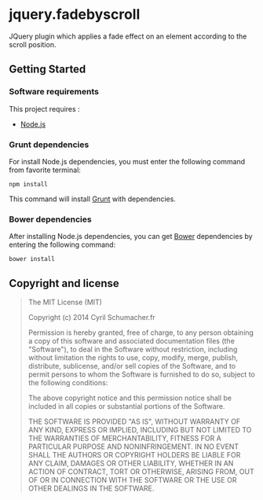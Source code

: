 # jquery.fadebyscroll
JQuery plugin which applies a fade effect on an element according to the scroll position.

## Getting Started
### Software requirements
This project requires :

+ [Node.js](http://nodejs.org/)

### Grunt dependencies
For install Node.js dependencies, you must enter the following command from favorite terminal:

    npm install

This command will install [Grunt](http://gruntjs.com/) with dependencies.
    
### Bower dependencies
After installing Node.js dependencies, you can get [Bower](http://bower.io/) dependencies by entering the following command:

    bower install

## Copyright and license
> The MIT License (MIT)
> 
> Copyright (c) 2014 Cyril Schumacher.fr
> 
> Permission is hereby granted, free of charge, to any person obtaining a copy
> of this software and associated documentation files (the "Software"), to deal
> in the Software without restriction, including without limitation the rights
> to use, copy, modify, merge, publish, distribute, sublicense, and/or sell
> copies of the Software, and to permit persons to whom the Software is
> furnished to do so, subject to the following conditions:
> 
> The above copyright notice and this permission notice shall be included in all
> copies or substantial portions of the Software.
> 
> THE SOFTWARE IS PROVIDED "AS IS", WITHOUT WARRANTY OF ANY KIND, EXPRESS OR
> IMPLIED, INCLUDING BUT NOT LIMITED TO THE WARRANTIES OF MERCHANTABILITY,
> FITNESS FOR A PARTICULAR PURPOSE AND NONINFRINGEMENT. IN NO EVENT SHALL THE
> AUTHORS OR COPYRIGHT HOLDERS BE LIABLE FOR ANY CLAIM, DAMAGES OR OTHER
> LIABILITY, WHETHER IN AN ACTION OF CONTRACT, TORT OR OTHERWISE, ARISING FROM,
> OUT OF OR IN CONNECTION WITH THE SOFTWARE OR THE USE OR OTHER DEALINGS IN THE
> SOFTWARE.